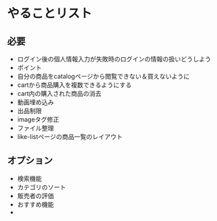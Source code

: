 # やることリスト

## 必要
- ログイン後の個人情報入力が失敗時のログインの情報の扱いどうしよう
- ポイント
- 自分の商品をcatalogページから閲覧できない＆買えないように
- cartから商品購入を複数できるようにする
- cart内の購入された商品の消去
- 動画埋め込み
- 出品制限
- imageタグ修正
- ファイル整理
- like-listページの商品一覧のレイアウト


## オプション
- 検索機能
- カテゴリのソート
- 販売者の評価
- おすすめ機能
- 
